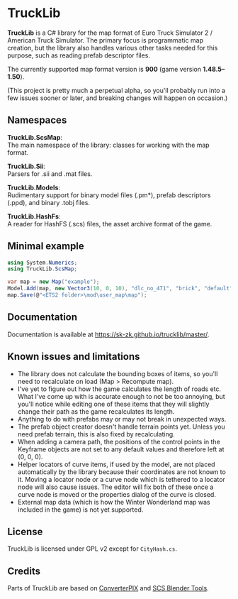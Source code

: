 # TruckLib

**TruckLib** is a C# library for the map format of Euro Truck Simulator 2 / American Truck Simulator.
The primary focus is programmatic map creation, but the library also handles various other tasks needed for this purpose, such as reading prefab descriptor files.

The currently supported map format version is **900** (game version **1.48.5&ndash;1.50**).

(This project is pretty much a perpetual alpha, so you'll probably run into a few issues sooner or later, and breaking changes will happen on occasion.)

## Namespaces
**TruckLib.ScsMap**:  
The main namespace of the library: classes for working with the map format.

**TruckLib.Sii**:  
Parsers for .sii and .mat files.

**TruckLib.Models**:  
Rudimentary support for binary model files (.pm\*), prefab descriptors (.ppd), and binary .tobj files.

**TruckLib.HashFs**:  
A reader for HashFS (.scs) files, the asset archive format of the game.

## Minimal example
```csharp
using System.Numerics;
using TruckLib.ScsMap;

var map = new Map("example");
Model.Add(map, new Vector3(10, 0, 10), "dlc_no_471", "brick", "default");
map.Save(@"<ETS2 folder>\mod\user_map\map");
```

## Documentation
Documentation is available at https://sk-zk.github.io/trucklib/master/.

## Known issues and limitations
* The library does not calculate the bounding boxes of items, so you'll need to recalculate on load (Map&nbsp;>&nbsp;Recompute map).
* I've yet to figure out how the game calculates the length of roads etc. What I've come up with is
  accurate enough to not be too annoying, but you'll notice while editing one of these items that they will slightly
  change their path as the game recalculates its length.
* Anything to do with prefabs may or may not break in unexpected ways.
* The prefab object creator doesn't handle terrain points yet. Unless you need prefab terrain, this is also
  fixed by recalculating.
* When adding a camera path, the positions of the control points in the Keyframe objects are not set to any default values
  and therefore left at (0, 0, 0).
* Helper locators of curve items, if used by the model, are not placed automatically by the library because their 
  coordinates are not known to it. Moving a locator node or a curve node which is tethered to a locator node will also cause issues.
  The editor will fix both of these once a curve node is moved or the properties dialog of the curve is closed.
* External map data (which is how the Winter Wonderland map was included in the game) is not yet supported.

## License
TruckLib is licensed under GPL v2 except for `CityHash.cs`.

## Credits
Parts of TruckLib are based on [ConverterPIX](https://github.com/mwl4/ConverterPIX)
and [SCS Blender Tools](https://github.com/SCSSoftware/BlenderTools/).
